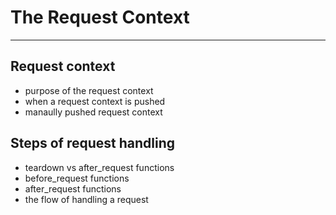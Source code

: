 <!-- bg=white fg=black -->

# The Request Context

---

## Request context

- purpose of the request context
- when a request context is pushed
- manaully pushed request context

## Steps of request handling

- teardown vs after_request functions
- before_request functions
- after_request functions
- the flow of handling a request
